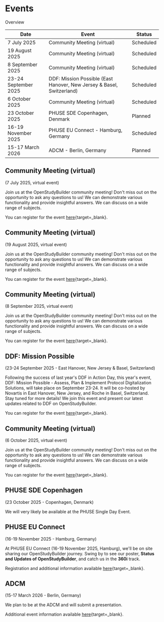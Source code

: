 # Events

Overview

Date | Event | Status 
-- | -- | --
7 July 2025 | Community Meeting (virtual) | Scheduled
19 August 2025 | Community Meeting (virtual) | Scheduled
8 September 2025 | Community Meeting (virtual) | Scheduled
23-24 September 2025 | DDF: Mission Possible (East Hanover, New Jersey & Basel, Switzerland) | Scheduled
6 October 2025 | Community Meeting (virtual) | Scheduled
23 October  2025 | PHUSE SDE Copenhagen, Denmark | Planned
16-19 November 2025 | PHUSE EU Connect - Hamburg, Germany | Scheduled
15-17 March 2026 | ADCM - Berlin, Germany | Planned

## Community Meeting (virtual)

(7 July 2025, virtual event)

Join us at the OpenStudyBuilder community meeting! Don't miss out on the opportunity to ask any questions to us! We can demonstrate various functionality and provide insightful answers. We can discuss on a wide range of subjects.

You can register for the event [here](https://www.linkedin.com/events/openstudybuildercommunitymeetin7309855564111466496/comments/){target=_blank}.

## Community Meeting (virtual)

(19 August 2025, virtual event)

Join us at the OpenStudyBuilder community meeting! Don't miss out on the opportunity to ask any questions to us! We can demonstrate various functionality and provide insightful answers. We can discuss on a wide range of subjects.

You can register for the event [here](https://www.linkedin.com/events/openstudybuildercommunitymeetin7343203840290172928/comments/){target=_blank}.

## Community Meeting (virtual)

(8 September 2025, virtual event)

Join us at the OpenStudyBuilder community meeting! Don't miss out on the opportunity to ask any questions to us! We can demonstrate various functionality and provide insightful answers. We can discuss on a wide range of subjects.

You can register for the event [here](https://www.linkedin.com/events/openstudybuildercommunitymeetin7343204364292960257/comments/){target=_blank}.

## DDF: Mission Possible

(23-24 September 2025 - East Hanover, New Jersey & Basel, Switzerland)

Following the success of last year's DDF in Action Day, this year's event, DDF: Mission Possible - Assess, Plan & Implement Protocol Digitalization Solutions, will take place on September 23-24. It will be co-hosted by Novartis in East Hanover, New Jersey, and Roche in Basel, Switzerland. Stay tuned for more details! We join this event and present our latest updates related to DDF on OpenStudyBuilder.

You can register for the event [here](https://www.transceleratebiopharmainc.com/events/ddf-mission-possible-practical-approaches-for-protocol-digitalization/){target=_blank}.

## Community Meeting (virtual)

(6 October 2025, virtual event)

Join us at the OpenStudyBuilder community meeting! Don't miss out on the opportunity to ask any questions to us! We can demonstrate various functionality and provide insightful answers. We can discuss on a wide range of subjects.

You can register for the event [here](https://www.linkedin.com/events/openstudybuildercommunitymeetin7343204856708444160/comments/){target=_blank}.

## PHUSE SDE Copenhagen

(23 October  2025 - Copenhagen, Denmark)

We will very likely be available at the PHUSE Single Day Event.

## PHUSE EU Connect

(16-19 November 2025 - Hamburg, Germany)

At PHUSE EU Connect (16-19 November 2025, Hamburg), we'll be on site sharing our OpenStudyBuilder journey. Swing by to see our poster, **Status and Updates of OpenStudyBuilder**, and catch us in the **360i** track. 

Registration and additional information available [here](https://www.phuse-events.org/attend/frontend/reg/thome.csp?pageID=47495&eventID=74&traceRedir=4){target=_blank}.

## ADCM

(15-17 March 2026 - Berlin, Germany)

We plan to be at the ADCM and will submit a presentation.

Additional event information available [here](https://acdmconference.org/){target=_blank}.